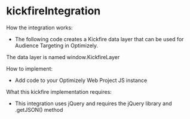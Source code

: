 # kickfireIntegration

How the integration works:
- The following code creates a Kickfire data layer that can be used for Audience Targeting in Optimizely.

The data layer is named window.KickfireLayer

How to implement:
- Add code to your Optimizely Web Project JS instance

What this kickfire implementation requires:
- This integration uses jQuery and requires the jQuery library and .getJSON() method


